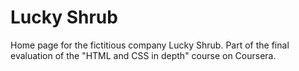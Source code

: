 # Lucky Shrub

Home page for the fictitious company Lucky Shrub. Part of the final evaluation of the "HTML and CSS in depth" course on Coursera.
